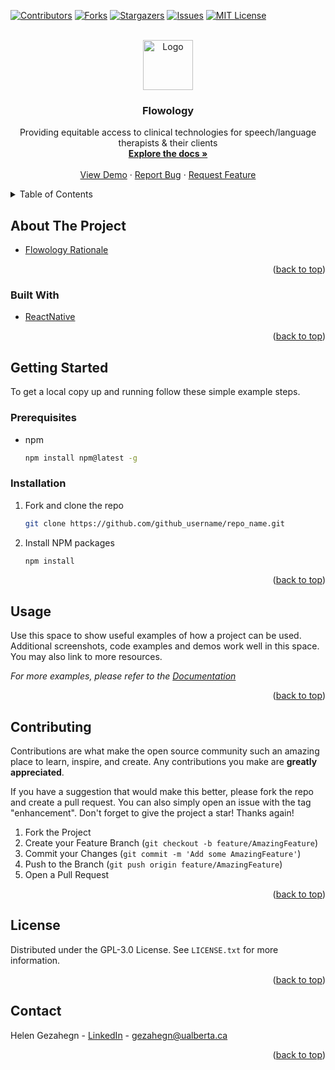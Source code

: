 <div id="top"></div>
<!--
*** Thanks for checking out the Best-README-Template. If you have a suggestion
*** that would make this better, please fork the repo and create a pull request
*** or simply open an issue with the tag "enhancement".
*** Don't forget to give the project a star!
*** Thanks again! Now go create something AMAZING! :D
-->



<!-- PROJECT SHIELDS -->
<!--
*** I'm using markdown "reference style" links for readability.
*** Reference links are enclosed in brackets [ ] instead of parentheses ( ).
*** See the bottom of this document for the declaration of the reference variables
*** for contributors-url, forks-url, etc. This is an optional, concise syntax you may use.
*** https://www.markdownguide.org/basic-syntax/#reference-style-links
-->
[![Contributors][contributors-shield]][contributors-url]
[![Forks][forks-shield]][forks-url]
[![Stargazers][stars-shield]][stars-url]
[![Issues][issues-shield]][issues-url]
[![MIT License][license-shield]][license-url]
<!-- [![LinkedIn][linkedin-shield]][linkedin-url] -->



<!-- PROJECT LOGO -->
<br />
<div align="center">
  <a href="https://github.com/Flowology/flowology">
    <img src="https://pbs.twimg.com/media/Ehc7ZskU4AE2ipd.png" alt="Logo" width="80px" height="80px">
  </a>

<h3 align="center">Flowology</h3>

  <p align="center">
    Providing equitable access to clinical technologies for speech/language therapists & their clients 
    <br />
    <a href="https://docs.google.com/presentation/d/1K7ArTw4RV7p-OSISXqzPZpdsKQ7S81N0/edit#slide=id.p5"><strong>Explore the docs »</strong></a>
    <br />
    <br />
    <a href="https://github.com/Flowology/flowology">View Demo</a>
    ·
    <a href="https://github.com/Flowology/flowology/issues">Report Bug</a>
    ·
    <a href="https://github.com/Flowology/flowology/issues">Request Feature</a>
  </p>
</div>



<!-- TABLE OF CONTENTS -->
<details>
  <summary>Table of Contents</summary>
  <ol>
    <li>
      <a href="#about-the-project">About The Project</a>
      <ul>
        <li><a href="#built-with">Built With</a></li>
      </ul>
    </li>
    <li>
      <a href="#getting-started">Getting Started</a>
      <ul>
        <li><a href="#prerequisites">Prerequisites</a></li>
        <li><a href="#installation">Installation</a></li>
      </ul>
    </li>
    <li><a href="#usage">Usage</a></li>
<!--     <li><a href="#roadmap">Roadmap</a></li> -->
    <li><a href="#contributing">Contributing</a></li>
    <li><a href="#license">License</a></li>
    <li><a href="#contact">Contact</a></li>
<!--     <li><a href="#acknowledgments">Acknowledgments</a></li> -->
  </ol>
</details>



<!-- ABOUT THE PROJECT -->
## About The Project

<!-- [![Product Name Screen Shot][product-screenshot]](https://example.com) -->
* [Flowology Rationale](https://docs.google.com/presentation/d/1K7ArTw4RV7p-OSISXqzPZpdsKQ7S81N0/edit#slide=id.p5)

<p align="right">(<a href="#top">back to top</a>)</p>

### Built With

* [ReactNative](https://reactnative.dev/)

<p align="right">(<a href="#top">back to top</a>)</p>



<!-- GETTING STARTED -->
## Getting Started

To get a local copy up and running follow these simple example steps.

### Prerequisites

* npm
  ```sh
  npm install npm@latest -g
  ```

### Installation

1. Fork and clone the repo
   ```sh
   git clone https://github.com/github_username/repo_name.git
   ```
2. Install NPM packages
   ```sh
   npm install
   ```

<p align="right">(<a href="#top">back to top</a>)</p>



<!-- USAGE EXAMPLES -->
## Usage

Use this space to show useful examples of how a project can be used. Additional screenshots, code examples and demos work well in this space. You may also link to more resources.

_For more examples, please refer to the [Documentation](https://example.com)_

<p align="right">(<a href="#top">back to top</a>)</p>



<!-- ROADMAP -->
<!-- ## Roadmap

- [ ] Feature 1
- [ ] Feature 2
- [ ] Feature 3
    - [ ] Nested Feature

See the [open issues](https://github.com/github_username/repo_name/issues) for a full list of proposed features (and known issues).

<p align="right">(<a href="#top">back to top</a>)</p> -->



<!-- CONTRIBUTING -->
## Contributing

Contributions are what make the open source community such an amazing place to learn, inspire, and create. Any contributions you make are **greatly appreciated**.

If you have a suggestion that would make this better, please fork the repo and create a pull request. You can also simply open an issue with the tag "enhancement".
Don't forget to give the project a star! Thanks again!

1. Fork the Project
2. Create your Feature Branch (`git checkout -b feature/AmazingFeature`)
3. Commit your Changes (`git commit -m 'Add some AmazingFeature'`)
4. Push to the Branch (`git push origin feature/AmazingFeature`)
5. Open a Pull Request

<p align="right">(<a href="#top">back to top</a>)</p>



<!-- LICENSE -->
## License

Distributed under the  GPL-3.0 License. See `LICENSE.txt` for more information.

<p align="right">(<a href="#top">back to top</a>)</p>



<!-- CONTACT -->
## Contact

Helen Gezahegn - [LinkedIn](https://linkedin.com/in/helengezahegn) - gezahegn@ualberta.ca

<p align="right">(<a href="#top">back to top</a>)</p>



<!-- ACKNOWLEDGMENTS -->
<!-- ## Acknowledgments

* []()
* []()
* []()

<p align="right">(<a href="#top">back to top</a>)</p>
 -->


<!-- MARKDOWN LINKS & IMAGES -->
<!-- https://www.markdownguide.org/basic-syntax/#reference-style-links -->
[contributors-shield]: https://img.shields.io/github/contributors/Flowology/flowology.svg?style=for-the-badge
[contributors-url]: https://github.com/Flowology/flowology/graphs/contributors
[forks-shield]: https://img.shields.io/github/forks/Flowology/flowology.svg?style=for-the-badge
[forks-url]: https://github.com/Flowology/flowology/network/members
[stars-shield]: https://img.shields.io/github/stars/Flowology/flowology.svg?style=for-the-badge
[stars-url]: https://github.com/Flowology/flowology/stargazers
[issues-shield]: https://img.shields.io/github/issues/Flowology/flowology.svg?style=for-the-badge
[issues-url]: https://github.com/Flowology/flowology/issues
[license-shield]: https://img.shields.io/github/license/Flowology/flowology.svg?style=for-the-badge
[license-url]: https://github.com/Flowology/flowology/blob/master/LICENSE.txt
<!-- [linkedin-shield]: https://img.shields.io/badge/-LinkedIn-black.svg?style=for-the-badge&logo=linkedin&colorB=555
[linkedin-url]: https://linkedin.com/in/linkedin_username -->
<!-- [product-screenshot]:  -->
